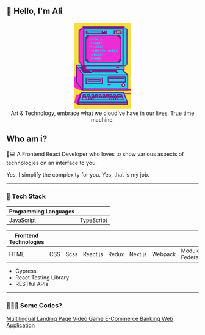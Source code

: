 ## 👀 Hello, I'm Ali
<div align="center">
    <img src="./images/y2k.jpeg" width="150" alt="Y2K Computer" />
    <br />
    <div align='center'>Art & Technology, embrace what we cloud've have in our lives. True time machine.</div>
</div>


<div align="left">

## Who am i?

🎨💻 A Frontend React Developer who loves to show various aspects of technologies on an interface to you.

Yes, I simplify the complexity for you. Yes, that is my job.

---

### 🧰 Tech Stack

| Programming Languages |  |
| --- | --- |
| JavaScript | TypeScript |

<div></div>

| Frontend Technologies | | |  |       |         |         |                   |          |          |          |
| ---  | --- | ---  |   ---    |   --- |     --- |     --- |               --- |      --- |      --- |      --- |
| HTML | CSS | Scss | React.js | Redux | Next.js | Webpack | Module Federation | Chart.js | Video.js | Three.js |

- Cypress
- React Testing Library
- RESTful APIs

---

### 👨🏻‍💻 Some Codes? 

<a href="https://github.com/aliNzLami/dreamNote"> Multilingual Landing Page </a>
<a href="https://github.com/aliNzLami/gameShop"> Video Game E-Commerce </a>
<a href="https://github.com/aliNzLami/light_banking"> Banking Web Application</a>

</div>